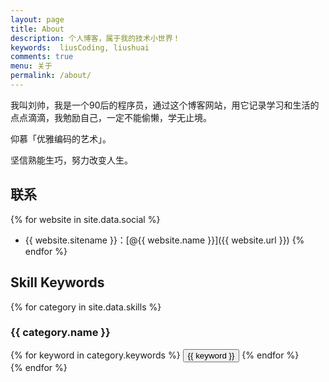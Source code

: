 ```yaml
---
layout: page
title: About
description: 个人博客，属于我的技术小世界！
keywords:  liusCoding, liushuai
comments: true
menu: 关于
permalink: /about/
---
```


我叫刘帅，我是一个90后的程序员，通过这个博客网站，用它记录学习和生活的点点滴滴，我勉励自己，一定不能偷懒，学无止境。

仰慕「优雅编码的艺术」。

坚信熟能生巧，努力改变人生。

## 联系

{% for website in site.data.social %}
* {{ website.sitename }}：[@{{ website.name }}]({{ website.url }})
{% endfor %}

## Skill Keywords

{% for category in site.data.skills %}
### {{ category.name }}
<div class="btn-inline">
{% for keyword in category.keywords %}
<button class="btn btn-outline" type="button">{{ keyword }}</button>
{% endfor %}
</div>
{% endfor %}
